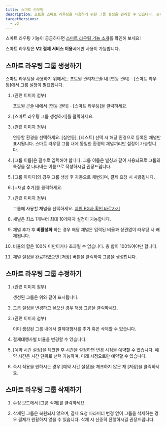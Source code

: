 ```yaml
---
title: 스마트 라우팅
description: 포트원 스마트 라우팅을 사용하기 위한 그룹 설정을 관리할 수 있습니다. 관리자콘솔 내 스마트 라우팅 그룹 설정 방법을 안내합니다.
targetVersions:
  - v2
---
```


<div class="hint" data-style="info">

스마트 라우팅 기능이 궁금하다면 [스마트 라우팅 기능 소개](https://developers.portone.io/opi/ko/extra/smart-routing/intro)를 확인해 보세요!

스마트 라우팅은 **V2 결제 서비스 이용시**에만 사용이 가능합니다.

</div>

## 스마트 라우팅 그룹 생성하기

스마트 라우팅을 사용하기 위해서는 포트원 관리자콘솔 내 \[연동 관리] - \[스마트 라우팅]에서 그룹 설정이 필요합니다.

1. (관련 이미지 첨부)

   포트원 콘솔 내에서 \[연동 관리] - \[스마트 라우팅]을 클릭하세요.

2. \[스마트 라우팅 그룹 생성하기]를 클릭하세요.

3. (관련 이미지 첨부)

   연동할 환경을 선택하세요. \[실연동], \[테스트] 선택 시 해당 환경으로 등록된 채널만 표시됩니다.
   스마트 라우팅 그룹 내에 동일한 환경의 채널끼리만 설정이 가능합니다.

4. \[그룹 이름]은 필수로 입력해야 합니다. 그룹 이름은 별칭과 같이 사용되므로 그룹의 특징을
   잘 나타내는 이름으로 작성하시길 권장드립니다.

5. \[그룹 아이디]의 경우 그룹 생성 후 자동으로 채번되며, 결제 요청 시 사용됩니다.

6. \[+채널 추가]를 클릭하세요.

7. (관련 이미지 첨부)

   그룹에 사용할 채널을 선택하세요. [지원 PG사 확인 바로가기](https://developers.portone.io/opi/ko/extra/smart-routing/intro?v=v2)

8. 채널은 최소 1개부터 최대 10개까지 설정이 가능합니다.

9. 채널 추가 후 **비활성화** 하는 경우 해당 채널은 입력된 비율과 상관없이 라우팅 시 배제됩니다.

10. 비율의 합은 100% 미만이거나 초과될 수 없습니다. 총 합이 100%여야만 합니다.

11. 채널 설정을 완료하였으면 \[저장] 버튼을 클릭하여 그룹을 생성합니다.

## 스마트 라우팅 그룹 수정하기

1. (관련 이미지 첨부)

   생성된 그룹은 위와 같이 표시됩니다.

2. 그룹 설정을 변경하고 싶으신 경우 해당 그룹을 클릭하세요.

3. (관련 이미지 첨부)

   이미 생성된 그룹 내에서 결제대행사를 추가 혹은 삭제할 수 있습니다.

4. 결제대행사별 비율을 변경할 수 있습니다.

5. \[예약 시간 설정]을 체크한 후 시간을 설정하면 변경 시점을 예약할 수 있습니다. 예약 시간은 시간 단위로
   선택 가능하며, 미래 시점으로만 예약할 수 있습니다.

6. 즉시 적용을 원하시는 경우 \[예약 시간 설정]을 체크하지 않은 채 \[저장]을 클릭하세요.

## 스마트 라우팅 그룹 삭제하기

1. 수정 모드에서 \[그룹 삭제]를 클릭하세요.

2. 삭제된 그룹은 복원되지 않으며, 결제 요청 파라미터 변경 없이 그룹을 삭제하는 경우 결제가
   원활하지 않을 수 있습니다. 삭제 시 신중히 진행하시길 권장드립니다.

